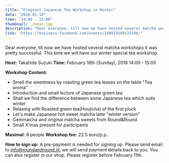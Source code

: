 ```yaml
---
title: "Fragrant Japanese Tea Workshop in Winter"
date: "2018-02-18"
time: "14:00 - 15:00"
thumbnail: ./main.jpg
description: "Dear everyone, till now we have hosted several matcha workshops it was pretty successful. This time we will have our winter special tea workshop."
link: "https://business.facebook.com/events/148833589133246/"
---
```


Dear everyone, till now we have hosted several matcha workshops it was pretty successful. This time we will have our winter special tea workshop.

**Host:** Takahide Suzuki
**Time:** February 18th (Sunday), 2018 14:00 - 15:00

**Workshop Content:**
- Smell the sweetness by roasting green tea leaves on the table "Tea aroma"
- Introduction and small lecture of Japanese green tea
- Shall we find the difference between some Japanese tea which suits winter
- Relaxing with Roasted green tea(Houjicha) of the first pluck
- Let's make Japanese hot sweet matcha latte "winter version"
- Gemmaicha and original matcha sweets from Round&Round
- Small X'mas present for participants

**Maximal:** 8 people
**Workshop fee:** 22.5 euro/p.p.

**How to sign up:** A pre-payment is needed for signing up. Please send email to info@roundandround.nl, we will send payment details back to you. You can also register in our shop.
Please register before February 11th.
